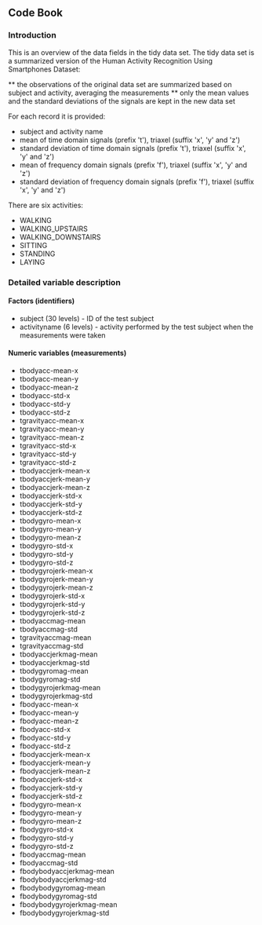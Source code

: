 ## Code Book

### Introduction

This is an overview of the data fields in the tidy data set. The tidy data set is a summarized version of the Human Activity Recognition Using Smartphones Dataset:

**  the observations of the original data set are summarized based on subject and activity, averaging the measurements
**  only the mean values and the standard deviations of the signals are kept in the new data set

For each record it is provided:

*  subject and activity name
*  mean of time domain signals (prefix 't'), triaxel (suffix 'x', 'y' and 'z')
*  standard deviation of time domain signals (prefix 't'), triaxel (suffix 'x', 'y' and 'z')
*  mean of frequency domain signals (prefix 'f'), triaxel (suffix 'x', 'y' and 'z')
*  standard deviation of frequency domain signals (prefix 'f'), triaxel (suffix 'x', 'y' and 'z')

There are six activities:

*  WALKING
*  WALKING_UPSTAIRS
*  WALKING_DOWNSTAIRS
*  SITTING
*  STANDING
*  LAYING


### Detailed variable description

#### Factors (identifiers)

*  subject (30 levels) - ID of the test subject
*  activityname (6 levels) - activity performed by the test subject when the measurements were taken


#### Numeric variables (measurements)

*  tbodyacc-mean-x
*  tbodyacc-mean-y
*  tbodyacc-mean-z
*  tbodyacc-std-x
*  tbodyacc-std-y
*  tbodyacc-std-z
*  tgravityacc-mean-x
*  tgravityacc-mean-y
*  tgravityacc-mean-z
*  tgravityacc-std-x
*  tgravityacc-std-y
*  tgravityacc-std-z
*  tbodyaccjerk-mean-x
*  tbodyaccjerk-mean-y
*  tbodyaccjerk-mean-z
*  tbodyaccjerk-std-x
*  tbodyaccjerk-std-y
*  tbodyaccjerk-std-z
*  tbodygyro-mean-x
*  tbodygyro-mean-y
*  tbodygyro-mean-z
*  tbodygyro-std-x
*  tbodygyro-std-y
*  tbodygyro-std-z
*  tbodygyrojerk-mean-x
*  tbodygyrojerk-mean-y
*  tbodygyrojerk-mean-z
*  tbodygyrojerk-std-x
*  tbodygyrojerk-std-y
*  tbodygyrojerk-std-z
*  tbodyaccmag-mean
*  tbodyaccmag-std
*  tgravityaccmag-mean
*  tgravityaccmag-std
*  tbodyaccjerkmag-mean
*  tbodyaccjerkmag-std
*  tbodygyromag-mean
*  tbodygyromag-std
*  tbodygyrojerkmag-mean
*  tbodygyrojerkmag-std
*  fbodyacc-mean-x
*  fbodyacc-mean-y
*  fbodyacc-mean-z
*  fbodyacc-std-x
*  fbodyacc-std-y
*  fbodyacc-std-z
*  fbodyaccjerk-mean-x
*  fbodyaccjerk-mean-y
*  fbodyaccjerk-mean-z
*  fbodyaccjerk-std-x
*  fbodyaccjerk-std-y
*  fbodyaccjerk-std-z
*  fbodygyro-mean-x
*  fbodygyro-mean-y
*  fbodygyro-mean-z
*  fbodygyro-std-x
*  fbodygyro-std-y
*  fbodygyro-std-z
*  fbodyaccmag-mean
*  fbodyaccmag-std
*  fbodybodyaccjerkmag-mean
*  fbodybodyaccjerkmag-std
*  fbodybodygyromag-mean
*  fbodybodygyromag-std
*  fbodybodygyrojerkmag-mean
*  fbodybodygyrojerkmag-std